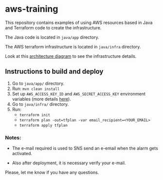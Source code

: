 # aws-training
This repository contains examples of using AWS resources based in Java and Terraform code to create the infrastructure.

The Java code is located in `java/app` directory.

The AWS terraform infrastructure is located in `java/infra` directory.

Look at this [architecture diagram](docs/ArchitectureDiagram.png) to see the infrastructure details.

## Instructions to build and deploy

1. Go to `java/app/` directory.
2. Run: `mvn clean install`
3. Set up `AWS_ACCESS_KEY_ID` and `AWS_SECRET_ACCESS_KEY` environment variables (more details [here](https://docs.aws.amazon.com/cli/latest/userguide/cli-configure-envvars.html)).
4. Go to `java/infra/` directory.
5. Run:
    * `terraform init`
    * `terraform plan -out=tfplan -var email_recipient=<YOUR_EMAIL>`
    * `terraform apply tfplan`

### Notes:

 - The e-mail required is used to SNS send an e-email when the alarm gets activated.

 - Also after deployment, it is necessary verify your e-mail.

Please, let me know if you have any questions.
